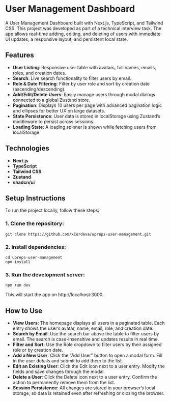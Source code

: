 # User Management Dashboard

A User Management Dashboard built with Next.js, TypeScript, and Tailwind CSS. This project was developed as part of a technical interview task. The app allows real-time adding, editing, and deleting of users with immediate UI updates, a responsive layout, and persistent local state.

## Features

- **User Listing**: Responsive user table with avatars, full names, emails, roles, and creation dates.
- **Search**: Live search functionality to filter users by email.
- **Role & Date Filtering**: Filter by user role and sort by creation date (ascending/descending).
- **Add/Edit/Delete Users**: Easily manage users through modal dialogs connected to a global Zustand store.
- **Pagination**: Displays 10 users per page with advanced pagination logic and ellipses for better UX on large datasets.
- **State Persistence**: User data is stored in localStorage using Zustand’s middleware to persist across sessions.
- **Loading State**: A loading spinner is shown while fetching users from localStorage.



## Technologies
- **Next.js**
- **TypeScript**
- **Tailwind CSS**
- **Zustand**
- **shadcn/ui**



## Setup Instructions

To run the project locally, follow these steps:

### 1. Clone the repository:

```
git clone https://github.com/xCordeva/upreps-user-management.git
```
### 2. Install dependencies:
```
cd upreps-user-management
npm install
```
### 3. Run the development server:
```
npm run dev
```

This will start the app on http://localhost:3000.

## How to Use
- **View Users**: The homepage displays all users in a paginated table. Each entry shows the user’s avatar, name, email, role, and creation date.
- **Search by Email**: Use the search bar above the table to filter users by email. The search is case-insensitive and updates results in real time.
- **Filter and Sort**: Use the Role dropdown to filter users by their assigned role or by creation date.
- **Add a New User**: Click the “Add User” button to open a modal form. Fill in the user details and submit to add them to the list.
- **Edit an Existing User**: Click the Edit icon next to a user entry. Modify the fields and save changes through the modal.
- **Delete a User**: Click the Delete icon next to a user entry. Confirm the action to permanently remove them from the list.
- **Session Persistence**: All changes are stored in your browser’s local storage, so data is retained even after refreshing or closing the browser.
